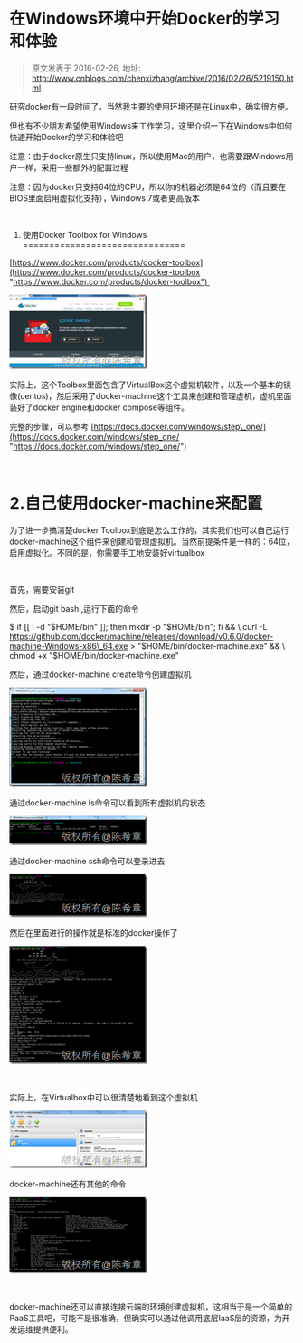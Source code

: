 # 在Windows环境中开始Docker的学习和体验 
> 原文发表于 2016-02-26, 地址: http://www.cnblogs.com/chenxizhang/archive/2016/02/26/5219150.html 


研究docker有一段时间了，当然我主要的使用环境还是在Linux中，确实很方便。

 但也有不少朋友希望使用Windows来工作学习，这里介绍一下在Windows中如何快速开始Docker的学习和体验吧

 注意：由于docker原生只支持linux，所以使用Mac的用户，也需要跟Windows用户一样，采用一些额外的配置过程

 注意：因为docker只支持64位的CPU，所以你的机器必须是64位的（而且要在BIOS里面启用虚拟化支持），Windows 7或者更高版本

  

 1. 使用Docker Toolbox for Windows
===============================

 [https://www.docker.com/products/docker-toolbox](https://www.docker.com/products/docker-toolbox "https://www.docker.com/products/docker-toolbox") 

 [![image](./images/5219150-9072-20160226072102646-2125933284.png "image")](http://images2015.cnblogs.com/blog/9072/201602/9072-20160226072101880-865061212.png)

 实际上，这个Toolbox里面包含了VirtualBox这个虚拟机软件，以及一个基本的镜像(centos)，然后采用了docker-machine这个工具来创建和管理虚机，虚机里面装好了docker engine和docker compose等组件。

 完整的步骤，可以参考 [https://docs.docker.com/windows/step\_one/](https://docs.docker.com/windows/step_one/ "https://docs.docker.com/windows/step_one/")

  

 2.自己使用docker-machine来配置
=======================

 为了进一步搞清楚docker Toolbox到底是怎么工作的，其实我们也可以自己运行docker-machine这个组件来创建和管理虚拟机。当然前提条件是一样的：64位，启用虚拟化。不同的是，你需要手工地安装好virtualbox

  

 首先，需要安装git

 然后，启动git bash ,运行下面的命令

 $ if [[ ! -d "$HOME/bin" ]]; then mkdir -p "$HOME/bin"; fi && \ curl -L https://github.com/docker/machine/releases/download/v0.6.0/docker-machine-Windows-x86\_64.exe > "$HOME/bin/docker-machine.exe" && \ chmod +x "$HOME/bin/docker-machine.exe"

 然后，通过docker-machine create命令创建虚拟机

 [![image](./images/5219150-9072-20160226072103771-2073185940.png "image")](http://images2015.cnblogs.com/blog/9072/201602/9072-20160226072103177-414817483.png)

 通过docker-machine ls命令可以看到所有虚拟机的状态

 [![image](./images/5219150-9072-20160226072105146-675260558.png "image")](http://images2015.cnblogs.com/blog/9072/201602/9072-20160226072104583-723097828.png)

 通过docker-machine ssh命令可以登录进去

 [![image](./images/5219150-9072-20160226072106599-262446733.png "image")](http://images2015.cnblogs.com/blog/9072/201602/9072-20160226072106193-1178873713.png)

 然后在里面进行的操作就是标准的docker操作了

 [![image](./images/5219150-9072-20160226072107630-214847338.png "image")](http://images2015.cnblogs.com/blog/9072/201602/9072-20160226072107052-1552508555.png)

  

 实际上，在Virtualbox中可以很清楚地看到这个虚拟机

 [![image](./images/5219150-9072-20160226072108599-455129826.png "image")](http://images2015.cnblogs.com/blog/9072/201602/9072-20160226072108099-2091965197.png)

 docker-machine还有其他的命令

 [![image](./images/5219150-9072-20160226072110146-1787709877.png "image")](http://images2015.cnblogs.com/blog/9072/201602/9072-20160226072109302-1018322247.png)

  

 docker-machine还可以直接连接云端的环境创建虚拟机，这相当于是一个简单的PaaS工具吧，可能不是很准确，但确实可以通过他调用底层IaaS层的资源，为开发运维提供便利。

